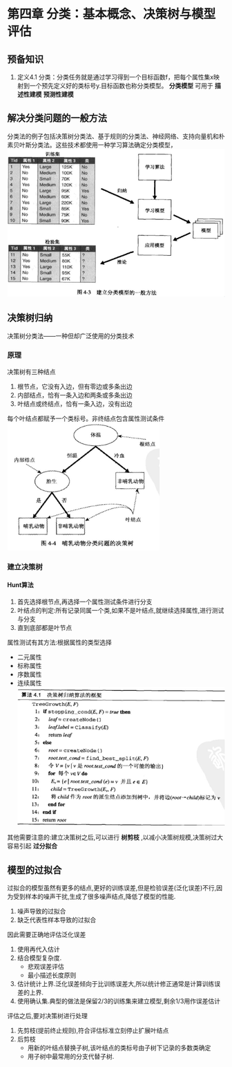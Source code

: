 # 第四章 分类：基本概念、决策树与模型评估
## 预备知识
1. 定义4.1 分类：分类任务就是通过学习得到一个目标函数f，把每个属性集x映射到一个预先定义好的类标号y.目标函数也称分类模型。 __分类模型__ 可用于 __描述性建模__ __预测性建模__
## 解决分类问题的一般方法
分类法的例子包括决策树分类法、基于规则的分类法、神经网络、支持向量机和朴素贝叶斯分类法。这些技术都使用一种学习算法确定分类模型，
![建立分类模型的一般方法](分类模型一般方法.jpg)
## 决策树归纳
决策树分类法——一种但却广泛使用的分类技术
### 原理
决策树有三种结点
1. 根节点，它没有入边，但有零边或多条出边
2. 内部结点，恰有一条入边和两条或多条出边
3. 叶结点或终结点，恰有一条入边，没有出边

每个叶结点都赋予一个类标号。非终结点包含属性测试条件
<img src="哺乳动物分类问题的决策树.jpg" style="max-width:70%"></img>
### 建立决策树
#### Hunt算法
1. 首先选择根节点,再选择一个属性测试条件进行分支
2. 叶结点的判定:所有记录同属一个类,如果不是叶结点,就继续选择属性,进行测试与分支
3. 直到底部都是叶节点

属性测试有其方法:根据属性的类型选择
* 二元属性
* 标称属性
* 序数属性
* 连续属性
![决策树代码](决策树code.jpg)

其他需要注意的:建立决策树之后,可以进行 __树剪枝__ ,以减小决策树规模,决策树过大容易引起 __过分拟合__ 
## 模型的过拟合
过拟合的模型虽然有更多的结点,更好的训练误差,但是检验误差(泛化误差)不行,因为受到样本的噪声干扰,生成了很多噪声结点,降低了模型的性能.
1. 噪声导致的过拟合
2. 缺乏代表性样本导致的过拟合

因此需要正确地评估泛化误差
1. 使用再代入估计
2. 结合模型复杂度.
    * 悲观误差评估
    * 最小描述长度原则
3. 估计统计上界.泛化误差倾向于比训练误差大,所以统计修正通常是计算训练误差的上界.
4. 使用确认集.典型的做法是保留2/3的训练集来建立模型,剩余1/3用作误差估计

评估之后,要对决策树进行处理
1. 先剪枝(提前终止规则),符合评估标准立刻停止扩展叶结点
2. 后剪枝
    * 用新的叶结点替换子树,该叶结点的类标号由子树下记录的多数类确定
    * 用子树中最常用的分支代替子树.